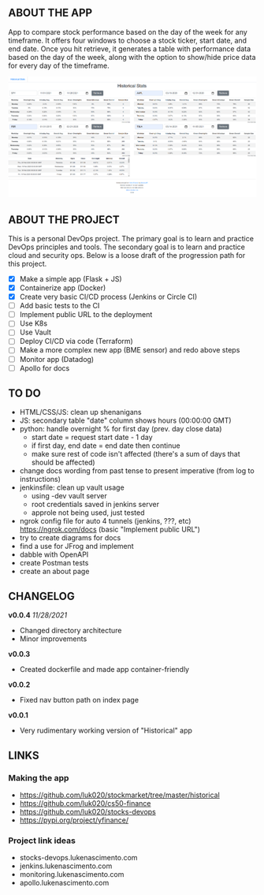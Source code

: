 ## ABOUT THE APP

App to compare stock performance based on the day of the week for any timeframe. It offers four windows to choose a stock ticker, start date, and end date. Once you hit retrieve, it generates a table with performance data based on the day of the week, along with the option to show/hide price data for every day of the timeframe.

![App main page screenshot](./app/static/screenshot1.png)

## ABOUT THE PROJECT

This is a personal DevOps project. The primary goal is to learn and practice DevOps principles and tools. The secondary goal is to learn and practice cloud and security ops. Below is a loose draft of the progression path for this project.

- [x] Make a simple app (Flask + JS)
- [x] Containerize app (Docker)
- [x] Create very basic CI/CD process (Jenkins or Circle CI)
- [ ] Add basic tests to the CI
- [ ] Implement public URL to the deployment
- [ ] Use K8s
- [ ] Use Vault
- [ ] Deploy CI/CD via code (Terraform)
- [ ] Make a more complex new app (BME sensor) and redo above steps
- [ ] Monitor app (Datadog)
- [ ] Apollo for docs

## TO DO

- HTML/CSS/JS: clean up shenanigans
- JS: secondary table "date" column shows hours (00:00:00 GMT)
- python: handle overnight % for first day (prev. day close data)
    - start date = request start date - 1 day
    - if first day, end date = end date then continue
    - make sure rest of code isn't affected (there's a sum of days that should be affected)
- change docs wording from past tense to present imperative (from log to instructions)
- jenkinsfile: clean up vault usage
    - using -dev vault server
    - root credentials saved in jenkins server
    - approle not being used, just tested
- ngrok config file for auto 4 tunnels (jenkins, ???, etc) https://ngrok.com/docs (basic "Implement public URL")
- try to create diagrams for docs
- find a use for JFrog and implement
- dabble with OpenAPI
- create Postman tests
- create an about page

## CHANGELOG

**v0.0.4** *11/28/2021*
- Changed directory architecture
- Minor improvements

**v0.0.3**
- Created dockerfile and made app container-friendly

**v0.0.2**
- Fixed nav button path on index page

**v0.0.1**
- Very rudimentary working version of "Historical" app

## LINKS

### Making the app

- https://github.com/luk020/stockmarket/tree/master/historical
- https://github.com/luk020/cs50-finance
- https://github.com/luk020/stocks-devops
- https://pypi.org/project/yfinance/

### Project link ideas

- stocks-devops.lukenascimento.com
- jenkins.lukenascimento.com
- monitoring.lukenascimento.com
- apollo.lukenascimento.com